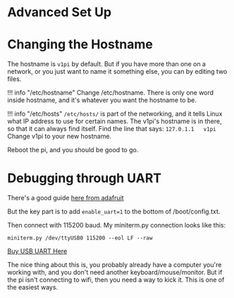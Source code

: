 # Advanced Set Up

Changing the Hostname
=====================

The hostname is `v1pi` by default. But if you have more than one on a network, or you just want to
name it something else, you can by editing two files.

!!! info "/etc/hostname"
    Change /etc/hostname. There is only one word inside hostname, and it's whatever you want the
    hostname to be.

!!! info "/etc/hosts"
    `/etc/hosts/` is part of the networking, and it tells Linux what IP address to use for certain
    names. The v1pi's hostname is in there, so that it can always find itself. Find the line that
    says:
    ```
    127.0.1.1	v1pi
    ```
    Change v1pi to your new hostname.

Reboot the pi, and you should be good to go.

Debugging through UART
======================

There's a good guide [here from adafruit](https://learn.adafruit.com/adafruits-raspberry-pi-lesson-5-using-a-console-cable/overview)

But the key part is to add `enable_uart=1` to the bottom of /boot/config.txt.

Then connect with 115200 baud. My miniterm.py connection looks like this:

```
miniterm.py /dev/ttyUSB0 115200 --eol LF --raw
```

[Buy USB UART Here](https://amzn.to/2syfraB)

The nice thing about this is, you probably already have a computer you're working with, and you
don't need another keyboard/mouse/monitor. But if the pi isn't connecting to wifi, then you need a
way to kick it. This is one of the easiest ways.

